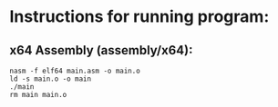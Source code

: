 # Instructions for running program:

## x64 Assembly (assembly/x64):
```
nasm -f elf64 main.asm -o main.o
ld -s main.o -o main
./main
rm main main.o
```
